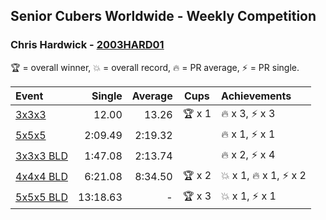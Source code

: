 <style>table {white-space: nowrap;}</style>

## Senior Cubers Worldwide - Weekly Competition
### Chris Hardwick - [2003HARD01](https://www.worldcubeassociation.org/persons/2003HARD01)

🏆 = overall winner, 💥 = overall record, 🔥 = PR average, ⚡ = PR single.

| Event | Single | Average | Cups | Achievements|
| :-- | --: | --: | :--: | :-- |
| [3x3x3](chris_hardwick/333.md) | 12.00 | 13.26 | 🏆 x 1 | 🔥 x 3, ⚡ x 3 |
| [5x5x5](chris_hardwick/555.md) | 2:09.49 | 2:19.32 |  | 🔥 x 1, ⚡ x 1 |
| [3x3x3 BLD](chris_hardwick/333bf.md) | 1:47.08 | 2:13.74 |  | 🔥 x 2, ⚡ x 4 |
| [4x4x4 BLD](chris_hardwick/444bf.md) | 6:21.08 | 8:34.50 | 🏆 x 2 | 💥 x 1, 🔥 x 1, ⚡ x 2 |
| [5x5x5 BLD](chris_hardwick/555bf.md) | 13:18.63 | - | 🏆 x 3 | 💥 x 1, ⚡ x 1 |

<!-- Global site tag (gtag.js) - Google Analytics -->
<script async src="https://www.googletagmanager.com/gtag/js?id=UA-86348435-3"></script>
<script>window.dataLayer = window.dataLayer || []; function gtag() {dataLayer.push(arguments);} gtag('js', new Date()); gtag('config', 'UA-86348435-3');</script>
